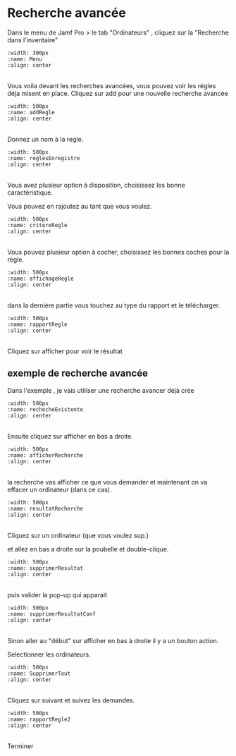 
# Recherche avancée

Dans le menu de Jamf Pro > le tab "Ordinateurs" , cliquez sur la "Recherche dans l'inventaire"

```{image} images/rechercheMenu.png
:width: 300px
:name: Menu
:align: center
```
</br>
Vous voila devant les recherches avancées, vous pouvez voir les régles déja misent en place.
Cliquez sur add pour une nouvelle recherche avancée  

```{image} images/addRegle.png
:width: 500px
:name: addRegle
:align: center
```
</br>
Donnez un nom à la regle.

```{image} images/reglesEnregistre.png
:width: 500px
:name: reglesEnregistre
:align: center
```
</br>
Vous avez plusieur option à disposition, choisissez les bonne caractéristique.

Vous pouvez en rajoutez au tant que vous voulez.

```{image} images/critereRegle.png
:width: 500px
:name: critereRegle
:align: center
```
</br>
Vous pouvez plusieur option à cocher, choisissez les bonnes coches pour la règle.

```{image} images/affichageRegle.png
:width: 500px
:name: affichageRegle
:align: center
```
</br>
dans la dernière partie vous touchez au type du rapport et le télécharger.

```{image} images/rapportRegle.png
:width: 500px
:name: rapportRegle
:align: center
```
</br>
Cliquez sur afficher pour voir le résultat

## exemple de recherche avancée

Dans l'exemple , je vais utiliser une recherche avancer déjà crée

```{image} images/rechecheExistente.png
:width: 500px
:name: rechecheExistente
:align: center
```
</br>
Ensuite cliquez sur afficher en bas a droite.

```{image} images/afficherRecherche.png
:width: 500px
:name: afficherRecherche
:align: center
```
</br>
la recherche vas afficher ce que vous demander et maintenant on va effacer un ordinateur (dans ce cas).

```{image} images/resultatRecherche.png
:width: 500px
:name: resultatRecherche
:align: center
```
</br>
Cliquez sur un ordinateur (que vous voulez sup.)

et allez en bas a droite sur la poubelle et double-clique.

```{image} images/supprimerResultat.png
:width: 500px
:name: supprimerResultat
:align: center
```
</br>
puis valider la pop-up qui apparait

```{image} images/supprimerResultatConf.png
:width: 500px
:name: supprimerResultatConf
:align: center
```
</br>
Sinon aller au "début" sur afficher en bas à droite il y a un bouton action.

Selectionner les ordinateurs.

```{image} images/SupprimerTout.png
:width: 500px
:name: SupprimerTout
:align: center
```
</br>
Cliquez sur suivant et suivez les demandes.

```{image} images/rapportRegle.png
:width: 500px
:name: rapportRegle2
:align: center
```
</br>
Terminer
